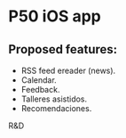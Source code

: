 P50 iOS app
===========

Proposed features:
------------------

+ RSS feed ereader (news).
+ Calendar.
+ Feedback.
+ Talleres asistidos.
+ Recomendaciones.


R&D